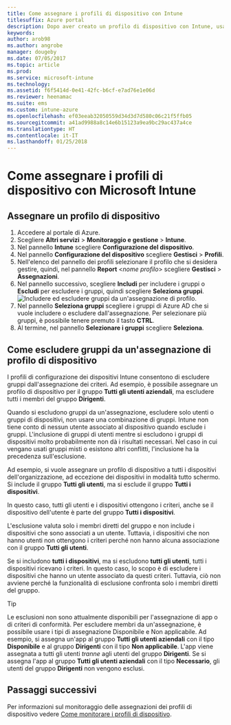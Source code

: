 ```yaml
---
title: Come assegnare i profili di dispositivo con Intune
titlesuffix: Azure portal
description: Dopo aver creato un profilo di dispositivo con Intune, usare questo argomento per informazioni su come assegnarlo ai dispositivi."
keywords: 
author: arob98
ms.author: angrobe
manager: dougeby
ms.date: 07/05/2017
ms.topic: article
ms.prod: 
ms.service: microsoft-intune
ms.technology: 
ms.assetid: f6f5414d-0e41-42fc-b6cf-e7ad76e1e06d
ms.reviewer: heenamac
ms.suite: ems
ms.custom: intune-azure
ms.openlocfilehash: ef03eeab32050559d34d3d7d580c06c21f5ffb05
ms.sourcegitcommit: a41ad9988a8c14e6b15123a9ea9bc29ac437a4ce
ms.translationtype: HT
ms.contentlocale: it-IT
ms.lasthandoff: 01/25/2018
---
```

# <a name="how-to-assign-microsoft-intune-device-profiles"></a>Come assegnare i profili di dispositivo con Microsoft Intune

## <a name="assign-a-device-profile"></a>Assegnare un profilo di dispositivo

1. Accedere al portale di Azure.
2. Scegliere **Altri servizi** > **Monitoraggio e gestione** > **Intune**.
3. Nel pannello **Intune** scegliere **Configurazione del dispositivo**.
1. Nel pannello **Configurazione del dispositivo** scegliere **Gestisci** > **Profili**.
2. Nell'elenco del pannello dei profili selezionare il profilo che si desidera gestire, quindi, nel pannello **Report** <*nome profilo*>  scegliere **Gestisci** > **Assegnazioni**.
3. Nel pannello successivo, scegliere **Includi** per includere i gruppi o **Escludi** per escludere i gruppi, quindi scegliere **Seleziona gruppi**.
![Includere ed escludere gruppi da un'assegnazione di profilo.](./media/group-include-exclude.png)
4. Nel pannello **Seleziona gruppi** scegliere i gruppi di Azure AD che si vuole includere o escludere dall'assegnazione. Per selezionare più gruppi, è possibile tenere premuto il tasto **CTRL**.
4. Al termine, nel pannello **Selezionare i gruppi** scegliere **Seleziona**.



## <a name="how-to-exclude-groups-from-a-device-profile-assignment"></a>Come escludere gruppi da un'assegnazione di profilo di dispositivo

I profili di configurazione dei dispositivi Intune consentono di escludere gruppi dall'assegnazione dei criteri. Ad esempio, è possibile assegnare un profilo di dispositivo per il gruppo **Tutti gli utenti aziendali**, ma escludere tutti i membri del gruppo **Dirigenti**.

Quando si escludono gruppi da un'assegnazione, escludere solo utenti o gruppi di dispositivi, non usare una combinazione di gruppi. Intune non tiene conto di nessun utente associato al dispositivo quando esclude i gruppi. L'inclusione di gruppi di utenti mentre si escludono i gruppi di dispositivi molto probabilmente non dà i risultati necessari. Nel caso in cui vengano usati gruppi misti o esistono altri conflitti, l'inclusione ha la precedenza sull'esclusione.

Ad esempio, si vuole assegnare un profilo di dispositivo a tutti i dispositivi dell'organizzazione, ad eccezione dei dispositivi in modalità tutto schermo. Si include il gruppo **Tutti gli utenti**, ma si esclude il gruppo **Tutti i dispositivi**.

In questo caso, tutti gli utenti e i dispositivi ottengono i criteri, anche se il dispositivo dell'utente è parte del gruppo **Tutti i dispositivi**. 

L'esclusione valuta solo i membri diretti del gruppo e non include i dispositivi che sono associati a un utente. Tuttavia, i dispositivi che non hanno utenti non ottengono i criteri perché non hanno alcuna associazione con il gruppo **Tutti gli utenti**. 

Se si includono **tutti i dispositivi**, ma si escludono **tutti gli utenti**, tutti i dispositivi ricevano i criteri. In questo caso, lo scopo è di escludere i dispositivi che hanno un utente associato da questi criteri. Tuttavia, ciò non avviene perché la funzionalità di esclusione confronta solo i membri diretti del gruppo. 

>[!Tip]
>Le esclusioni non sono attualmente disponibili per l'assegnazione di app o di criteri di conformità. Per escludere membri da un'assegnazione, è possibile usare i tipi di assegnazione Disponibile e Non applicabile. Ad esempio, si assegna un'app al gruppo **Tutti gli utenti aziendali** con il tipo **Disponibile** e al gruppo **Dirigenti** con il tipo **Non applicabile**. L'app viene assegnata a tutti gli utenti *tranne* agli utenti del gruppo **Dirigenti**. Se si assegna l'app al gruppo **Tutti gli utenti aziendali** con il tipo **Necessario**, gli utenti del gruppo **Dirigenti** non vengono esclusi.
 
    
## <a name="next-steps"></a>Passaggi successivi
Per informazioni sul monitoraggio delle assegnazioni dei profili di dispositivo vedere [Come monitorare i profili di dispositivo](device-profile-monitor.md).
